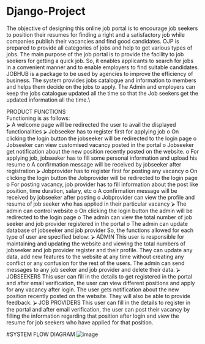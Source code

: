 # Django-Project
The objective of designing this online job portal is to encourage job seekers to position their resumes 
for finding a right and a satisfactory job while companies publish their vacancies and find good 
candidates. OJP is prepared to provide all categories of jobs and help to get various types of jobs. The 
main purpose of the job portal is to provide the facility to job seekers for getting a quick job. So, it 
enables applicants to search for jobs in a convenient manner and to enable employers to find suitable 
candidates.\
JOBHUB is a package to be used by agencies to improve the efficiency of business. The system 
provides jobs catalogue and information to members and helps them decide on the jobs to apply. The 
Admin and employers can keep the jobs catalogue updated all the time so that the Job seekers get the 
updated information all the time.\

PRODUCT FUNCTIONS\
Functioning is as follows:\
⮚ A welcome page will be redirected the user to avail the displayed functionalities
⮚ Jobseeker has to register first for applying job
  o On clicking the login button the jobseeker will be redirected to the login page
  o Jobseeker can view customised vacancy posted in the portal
  o Jobseeker get notification about the new position recently posted on the website.
  o For applying job, jobseeker has to fill some personal information and upload his resume
  o A confirmation message will be received by jobseeker after registration
⮚ Jobprovider has to register first for posting any vacancy
  o On clicking the login button the Jobprovider will be redirected to the login page
  o For posting vacancy, job provider has to fill information about the post like position, 
  time duration, salary, etc
  o A confirmation message will be received by jobseeker after posting
  o Jobprovider can view the profile and resume of job seeker who has applied in their 
  particular vacancy 
⮚ The admin can control website
  o On clicking the login button the admin will be redirected to the login page
  o The admin can view the total number of job seeker and job provider registered in the 
  portal
  o The admin can update database of jobseeker and job provider
So, the functions allowed for each type of user are specified below:
⮚ ADMIN
This user is responsible for maintaining and updating the website and viewing the total numbers 
of jobseeker and job provider register and their profile. They can update any data, add new 
features to the website at any time without creating any conflict or any confusion for the rest of 
the users. The admin can send messages to any job seeker and job provider and delete their data.
⮚ JOBSEEKERS
This user can fill in the details to get registered in the portal and after email verification, the user 
can view different positions and apply for any vacancy after login. The user gets notification 
about the new position recently posted on the website. They will also be able to provide 
feedback.
⮚ JOB PROVIDERS
This user can fill in the details to register in the portal and after email verification, the user can post their 
vacancy by filling the information regarding that position after login and view the resume for job seekers 
who have applied for that position.

#SYSTEM FLOW DIAGRAM
![image](https://user-images.githubusercontent.com/86514115/192155830-487649b7-92dd-4a2a-a9a7-bbd1c41dce38.png)


